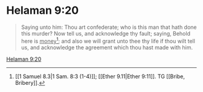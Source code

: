 # Helaman 9:20

> Saying unto him: Thou art confederate; who is this man that hath done this murder? Now tell us, and acknowledge thy fault; saying, Behold here is <u>money</u>[^a]; and also we will grant unto thee thy life if thou wilt tell us, and acknowledge the agreement which thou hast made with him.

[Helaman 9:20](https://www.churchofjesuschrist.org/study/scriptures/bofm/hel/9?lang=eng&id=p20#p20)


[^a]: [[1 Samuel 8.3|1 Sam. 8:3 (1-4)]]; [[Ether 9.11|Ether 9:11]]. TG [[Bribe, Bribery]].

